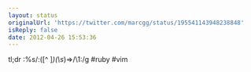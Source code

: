 ```yaml
---
layout: status
originalUrl: 'https://twitter.com/marcgg/status/195541143948238848'
isReply: false
date: 2012-04-26 15:53:36
---
```


tl;dr :%s/:\([^ ]*\)\(\s*\)=&gt;/\1:/g #ruby #vim
